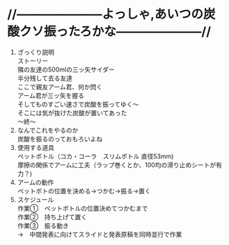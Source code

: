 
# //―――――――よっしゃ,あいつの炭酸クソ振ったろかな―――――――//  
1. ざっくり説明  
   ストーリー  
   隣の友達の500mlの三ッ矢サイダー  
   半分残して去る友達  
   ここで親友アーム君、何か閃く  
   アーム君が三ッ矢を握る  
   そしてものすごい速さで炭酸を振ってゆく～  
   そこには気が抜けた炭酸が置いてあった  
   ～終〜  
2. なんでこれをやるのか  
   炭酸を振るのっておもろいよね  
3. 使用する道具  
   ペットボトル（コカ・コーラ　スリムボトル 直径53mm)  
   摩擦の関係でアームに工夫（ラップ巻くとか、100均の滑り止めシートが有力？)  
4. アームの動作  
   ペットボトの位置を決める→つかむ→振る→置く  
5. スケジュール  
   作業①　ペットボトルの位置決めてつかむまで  
   作業②　持ち上げて置く  
   作業③　振る動き  
   →　中間発表に向けてスライドと発表原稿を同時並行で作業 
